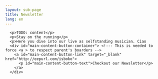 ```yaml
---
layout: sub-page
title: Newsletter
lang: en
---
```


      <p>TODO: content</p>
      <p>Stay on the running</p>
      <p>Here you dive into our live as selfstanding musician. Ciao
      <div id="main-content-button-container"> <!--- This is needed to force <a > to respect parent's boarders -->
        <a id="main-content-button-link" target="_blank" href="http://eepurl.com/isboko">
          <p id="main-content-button-text">Checkout our Newsletter</p>
        </a>
      </div>

